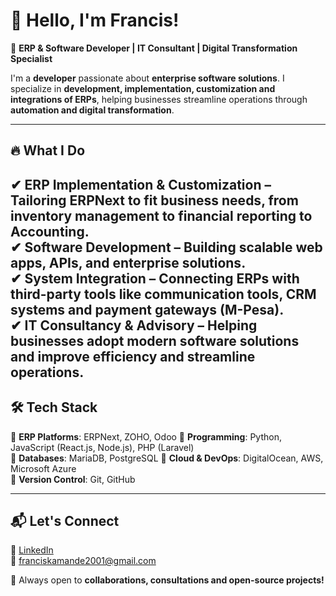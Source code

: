 # 👋 Hello, I'm Francis!  

🚀 **ERP & Software Developer | IT Consultant | Digital Transformation Specialist**  

I'm a **developer** passionate about **enterprise software solutions**. I specialize in **development, implementation, customization and integrations of ERPs**, helping businesses streamline operations through **automation and digital transformation**.  

---

## 🔥 **What I Do**  

✔ **ERP Implementation & Customization** – Tailoring ERPNext to fit business needs, from **inventory management** to **financial reporting** to **Accounting**.  
✔ **Software Development** – Building scalable web apps, APIs, and enterprise solutions.  
✔ **System Integration** – Connecting ERPs with third-party tools like **communication tools, CRM systems** and **payment gateways (M-Pesa)**.  
✔ **IT Consultancy & Advisory** – Helping businesses adopt **modern software solutions** and improve efficiency and streamline operations. 
---

## 🛠 **Tech Stack**  

🔹 **ERP Platforms**: ERPNext, ZOHO, Odoo
🔹 **Programming**: Python, JavaScript (React.js, Node.js), PHP (Laravel)  
🔹 **Databases**: MariaDB, PostgreSQL
🔹 **Cloud & DevOps**: DigitalOcean, AWS, Microsoft Azure  
🔹 **Version Control**: Git, GitHub  

---

## 📬 **Let's Connect**  

💼 [LinkedIn](https://www.linkedin.com/in/njoroge-francis)  
📧 franciskamande2001@gmail.com  

🚀 Always open to **collaborations, consultations and open-source projects!**  
